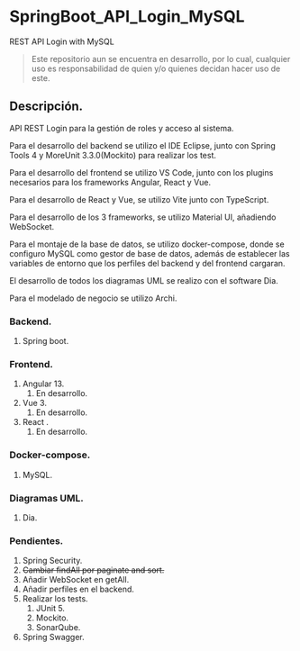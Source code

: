 # SpringBoot_API_Login_MySQL
REST API Login with MySQL

> Este repositorio aun se encuentra en desarrollo, por lo cual, cualquier uso es responsabilidad de quien y/o quienes decidan hacer uso de este.

## Descripción.
API REST Login para la gestión de roles y acceso al sistema.

Para el desarrollo del backend se utilizo el IDE Eclipse, junto con Spring Tools 4 y MoreUnit 3.3.0(Mockito) para realizar los test.

Para el desarrollo del frontend se utilizo VS Code, junto con los plugins necesarios para los frameworks Angular, React y Vue.

Para el desarrollo de React y Vue, se utilizo Vite junto con TypeScript.

Para el desarrollo de los 3 frameworks, se utilizo Material UI, añadiendo WebSocket.

Para el montaje de la base de datos, se utilizo docker-compose, donde se configuro MySQL como gestor de base de datos, además de establecer las variables de entorno que los perfiles del backend y del frontend cargaran.

El desarrollo de todos los diagramas UML se realizo con el software Dia.

Para el modelado de negocio se utilizo Archi.

### Backend.
1. Spring boot.

### Frontend.
1. Angular 13.
    1. En desarrollo.
2. Vue 3.
    1. En desarrollo.
3. React .
    1. En desarrollo.

### Docker-compose.
1. MySQL.

### Diagramas UML.
1. Dia.

### Pendientes.
1. Spring Security.
2. ~~Cambiar findAll por paginate and sort.~~ 
3. Añadir WebSocket en getAll.
4. Añadir perfiles en el backend.
5. Realizar los tests.
    1. JUnit 5.
    2. Mockito.
    3. SonarQube.
6. Spring Swagger.